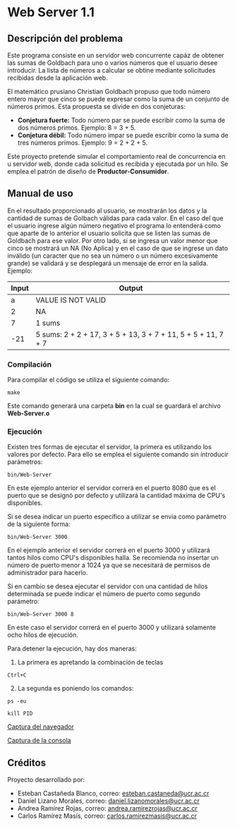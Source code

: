 # **Web Server 1.1**

## Descripción del problema

Este programa consiste en un servidor web concurrente capáz de obtener las sumas de Goldbach para uno o varios números que el usuario desee introducir. La lista de números a calcular se obtine mediante solicitudes recibidas desde la aplicación web.

El matemático prusiano Christian Goldbach propuso que todo número entero mayor que cinco se puede expresar como la suma de un conjunto de números primos. Esta propuesta se divide en dos conjeturas:

* **Conjetura fuerte:** Todo número par se puede escribir como la suma de dos números primos. Ejemplo: 8 = 3 + 5.
* **Conjetura débil:** Todo número impar se puede escribir como la suma de tres números primos. Ejemplo: 9 = 2 + 2 + 5.

Este proyecto pretende simular el comportamiento real de concurrencia en u  servidor web, donde cada solicitud es recibida y ejecutada por un hilo. Se emplea el patrón de diseño de **Productor-Consumidor**.

## Manual de uso

En el resultado proporcionado al usuario, se mostrarán los datos y la cantidad de sumas de Golbach válidas para cada valor. En el caso del que el usuario ingrese algún número negativo el programa lo entenderá como que aparte de lo anterior el usuario solicita que se listen las sumas de Goldbach para ese valor. Por otro lado, si se ingresa un valor menor que cinco se mostrará un NA (No Aplica) y en el caso de que se ingrese un dato inválido (un caracter que no sea un número o un número excesivamente grande) se validará y se desplegará un mensaje de error en la salida. Ejemplo:

| Input            | Output                                                         |
|------------------|----------------------------------------------------------------|
|a                 | VALUE IS NOT VALID                                             |
|2                 | NA                                                             |
|7                 | 1 sums                                                         |
|-21               | 5 sums:  2 + 2 + 17, 3 + 5 + 13, 3 + 7 + 11, 5 + 5 + 11, 7 + 7 |

### Compilación

Para compilar el código se utiliza el siguiente comando:

``` text
make 
```

Este comando generará una carpeta **bin** en la cual se guardará el archivo **Web-Server.o**

### Ejecución

Existen tres formas de ejecutar el servidor, la primera es utilizando los valores por defecto. Para ello se emplea el siguiente comando sin introducir parámetros:

``` text
bin/Web-Server 
```

En este ejemplo anterior el servidor correrá en el puerto 8080 que es el puerto que se designó por defecto y utilizará la cantidad máxima de CPU's disponibles.

Si se desea indicar un puerto específico a utilizar se envia como parámetro de la siguiente forma:

``` text
bin/Web-Server 3000
```

En el ejemplo anterior el servidor correrá en el puerto 3000 y utilizará tantos hilos como CPU's disponibles halla. Se recomienda no insertar un número de puerto menor a 1024 ya que se necesitará de permisos de administrador para hacerlo.

Si en cambio se desea ejecutar el servidor con una cantidad de hilos determinada se puede indicar el número de puerto como segundo parámetro:

``` text
bin/Web-Server 3000 8
```

En este caso el servidor correrá en el puerto 3000 y utilizará solamente ocho hilos de ejecución.

Para detener la ejecución, hay dos maneras: 

1. La primera es apretando la combinación de teclas 
``` text
Ctrl+C
```
2. La segunda es poniendo los comandos:
``` text
ps -eu
```
``` text
kill PID
```

[Captura del navegador](img/Browser_screenshot.png)

[Captura de la consola](img/terminal_screenshot.png)


## Créditos

Proyecto desarrollado por:

* Esteban Castañeda Blanco, correo: esteban.castaneda@ucr.ac.cr
* Daniel Lizano Morales, correo: daniel.lizanomorales@ucr.ac.cr
* Andrea Ramírez Rojas, correo: andrea.ramirezrojas@ucr.ac.cr
* Carlos Ramírez Masís, correo: carlos.ramirezmasis@ucr.ac.cr
